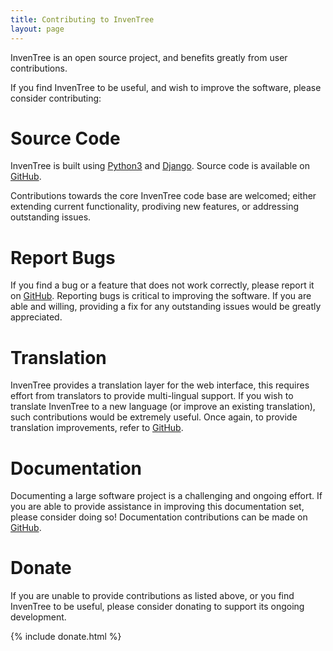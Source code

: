 ```yaml
---
title: Contributing to InvenTree
layout: page
---
```


InvenTree is an open source project, and benefits greatly from user contributions.

If you find InvenTree to be useful, and wish to improve the software, please consider contributing:

# Source Code

InvenTree is built using [Python3](https://www.python.org/) and [Django](https://www.djangoproject.com/). Source code is available on [GitHub](https://github.com/inventree/inventree).

Contributions towards the core InvenTree code base are welcomed; either extending current functionality, prodiving new features, or addressing outstanding issues.

# Report Bugs

If you find a bug or a feature that does not work correctly, please report it on [GitHub](https://github.com/inventree/inventree/issues). Reporting bugs is critical to improving the software. If you are able and willing, providing a fix for any outstanding issues would be greatly appreciated.

# Translation

InvenTree provides a translation layer for the web interface, this requires effort from translators to provide multi-lingual support. If you wish to translate InvenTree to a new language (or improve an existing translation), such contributions would be extremely useful. Once again, to provide translation improvements, refer to [GitHub](https://github.com/inventree/inventree).

# Documentation

Documenting a large software project is a challenging and ongoing effort. If you are able to provide assistance in improving this documentation set, please consider doing so! Documentation contributions can be made on [GitHub](https://github.com/inventree/inventree.github.io).

# Donate

If you are unable to provide contributions as listed above, or you find InvenTree to be useful, please consider donating to support its ongoing development.

{% include donate.html %}